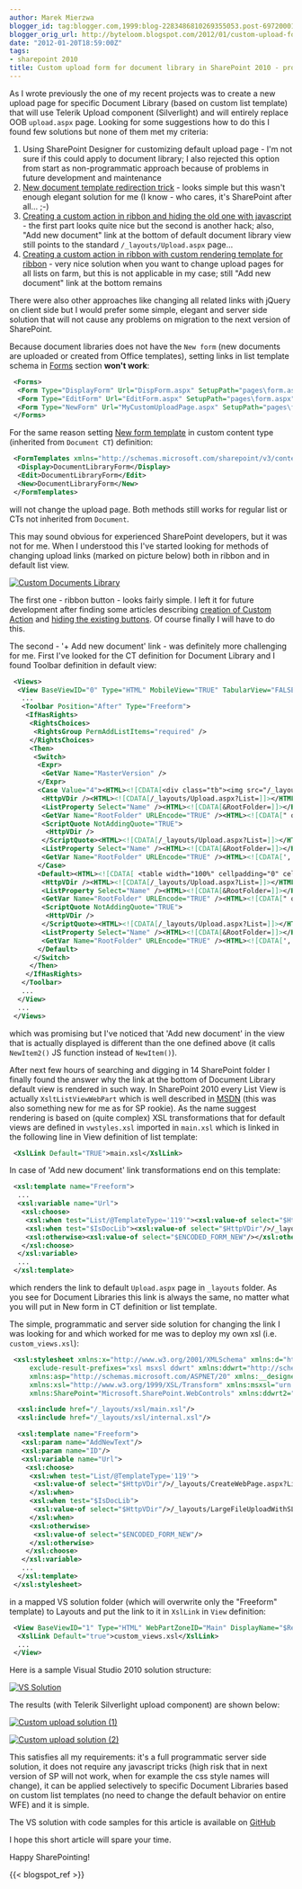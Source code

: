 ```yaml
---
author: Marek Mierzwa
blogger_id: tag:blogger.com,1999:blog-2283486810269355053.post-6972000166677487449
blogger_orig_url: http://byteloom.blogspot.com/2012/01/custom-upload-form-for-document-library.html
date: "2012-01-20T18:59:00Z"
tags:
- sharepoint 2010
title: Custom upload form for document library in SharePoint 2010 - programmatic approach
---
```


As I wrote previously the one of my recent projects was to create a new upload page for specific Document Library (based on custom list template) that will use Telerik Upload component (Silverlight) and will entirely replace OOB `upload.aspx` page. Looking for some suggestions how to do this I found few solutions but none of them met my criteria:

1.  Using SharePoint Designer for customizing default upload page - I'm not sure if this could apply to document library; I also rejected this option from start as non-programmatic approach because of problems in future development and maintenance
2.  [New document template redirection trick](http://www.oriolardevol.com/Article/Details/17) - looks simple but this wasn't enough elegant solution for me (I know - who cares, it's SharePoint after all... ;-)
3.  [Creating a custom action in ribbon and hiding the old one with javascript](http://stackoverflow.com/questions/1415638/how-do-i-change-the-upload-page-for-a-particular-document-library-in-sharepoint) - the first part looks quite nice but the second is another hack; also, "Add new document" link at the bottom of default document library view still points to the standard `/_layouts/Upload.aspx` page...
4.  [Creating a custom action in ribbon with custom rendering template for ribbon](http://blogs.msdn.com/b/syedi/archive/2008/07/18/custom-upload-page-in-layouts-for-document-library-and-it-s-navigation-from-upload-menu-in-the-toolbar-bend-it-custom-upload-menu-for-the-document-library.aspx) - very nice solution when you want to change upload pages for all lists on farm, but this is not applicable in my case; still "Add new document" link at the bottom remains

There were also other approaches like changing all related links with jQuery on client side but I would prefer some simple, elegant and server side solution that will not cause any problems on migration to the next version of SharePoint.


Because document libraries does not have the `New form` (new documents are uploaded or created from Office templates), setting links in list template schema in [Forms](http://msdn.microsoft.com/en-us/library/ie/ms464220.aspx) section **won't work**:

```xml
 <Forms>
  <Form Type="DisplayForm" Url="DispForm.aspx" SetupPath="pages\form.aspx" WebPartZoneID="Main" />
  <Form Type="EditForm" Url="EditForm.aspx" SetupPath="pages\form.aspx" WebPartZoneID="Main" />
  <Form Type="NewForm" Url="MyCustomUploadPage.aspx" SetupPath="pages\form.aspx" WebPartZoneID="Main" />
 </Forms>
```

For the same reason setting [New form template](http://msdn.microsoft.com/en-us/library/ms468901.aspx) in custom content type (inherited from `Document CT`) definition:

```xml
 <FormTemplates xmlns="http://schemas.microsoft.com/sharepoint/v3/contenttype/forms">
  <Display>DocumentLibraryForm</Display>
  <Edit>DocumentLibraryForm</Edit>
  <New>DocumentLibraryForm</New>
 </FormTemplates>
```

will not change the upload page. Both methods still works for regular list or CTs not inherited from `Document`.

This may sound obvious for experienced SharePoint developers, but it was not for me. When I understood this I've started looking for methods of changing upload links (marked on picture below) both in ribbon and in default list view.

[![Custom Documents Library](custom_library.png "Custom Documents Library")](custom_library.png)

The first one - ribbon button - looks fairly simple. I left it for future development after finding some articles describing [creation of Custom Action](http://www.sharepointnutsandbolts.com/2010/01/customizing-ribbon-part-1-creating-tabs.html) and [hiding the existing buttons](http://msdn.microsoft.com/en-us/library/ff408060.aspx). Of course finally I will have to do this.

The second - '+ Add new document' link - was definitely more challenging for me. First I've looked for the CT definition for Document Library and I found Toolbar definition in default view:

```xml
 <Views>
  <View BaseViewID="0" Type="HTML" MobileView="TRUE" TabularView="FALSE" FreeForm="TRUE">
   ...
   <Toolbar Position="After" Type="Freeform">
    <IfHasRights>
     <RightsChoices>
      <RightsGroup PermAddListItems="required" />
     </RightsChoices>
     <Then>
      <Switch>
       <Expr>
        <GetVar Name="MasterVersion" />
       </Expr>
       <Case Value="4"><HTML><![CDATA[<div class="tb"><img src="/_layouts/images/caladd.gif" alt="" /> <a class="ms-addnew" id="idAddNewDoc" href="]]></HTML>
        <HttpVDir /><HTML><![CDATA[/_layouts/Upload.aspx?List=]]></HTML>
        <ListProperty Select="Name" /><HTML><![CDATA[&RootFolder=]]></HTML>
        <GetVar Name="RootFolder" URLEncode="TRUE" /><HTML><![CDATA[" onclick="javascript:NewItem(']]></HTML>
        <ScriptQuote NotAddingQuote="TRUE">
         <HttpVDir />
        </ScriptQuote><HTML><![CDATA[/_layouts/Upload.aspx?List=]]></HTML>
        <ListProperty Select="Name" /><HTML><![CDATA[&RootFolder=]]></HTML>
        <GetVar Name="RootFolder" URLEncode="TRUE" /><HTML><![CDATA[', true);javascript:return false;" target="_self">]]></HTML><HTML>$Resources:core,Add_New_Document;</HTML><HTML><![CDATA[</a></div>]]></HTML>
       </Case>
       <Default><HTML><![CDATA[ <table width="100%" cellpadding="0" cellspacing="0" border="0" > <tr> <td colspan="2" class="ms-partline"><img src="/_layouts/images/blank.gif" width='1' height='1' alt="" /></td> </tr> <tr> <td class="ms-addnew" style="padding-bottom: 3px"> <img src="/_layouts/images/rect.gif" alt="" /> <a class="ms-addnew" id="idAddNewDoc" href="]]></HTML>
        <HttpVDir /><HTML><![CDATA[/_layouts/Upload.aspx?List=]]></HTML>
        <ListProperty Select="Name" /><HTML><![CDATA[&RootFolder=]]></HTML>
        <GetVar Name="RootFolder" URLEncode="TRUE" /><HTML><![CDATA[" onclick="javascript:NewItem(']]></HTML>
        <ScriptQuote NotAddingQuote="TRUE">
         <HttpVDir />
        </ScriptQuote><HTML><![CDATA[/_layouts/Upload.aspx?List=]]></HTML>
        <ListProperty Select="Name" /><HTML><![CDATA[&RootFolder=]]></HTML>
        <GetVar Name="RootFolder" URLEncode="TRUE" /><HTML><![CDATA[', true);javascript:return false;" target="_self">]]></HTML><HTML>$Resources:core,Add_New_Document;</HTML><HTML><![CDATA[</a> </td> </tr> <tr><td><img src="/_layouts/images/blank.gif" width='1' height='5' alt="" /></td></tr> </table>]]></HTML>
       </Default>
      </Switch>
     </Then>
    </IfHasRights>
   </Toolbar>
   ...
  </View>
  ...
 </Views>
```

which was promising but I've noticed that 'Add new document' in the view that is actually displayed is different than the one defined above (it calls `NewItem2()` JS function instead of `NewItem()`).

After next few hours of searching and digging in 14 SharePoint folder I finally found the answer why the link at the bottom of Document Library default view is rendered in such way. In SharePoint 2010 every List View is actually `XsltListViewWebPart` which is well described in [MSDN](http://msdn.microsoft.com/en-us/library/ff604021.aspx) (this was also something new for me as for SP rookie). As the name suggest rendering is based on (quite complex) XSL transformations that for default views are defined in `vwstyles.xsl` imported in `main.xsl` which is linked in the following line in View definition of list template:

```xml
 <XslLink Default="TRUE">main.xsl</XslLink>
```

In case of 'Add new document' link transformations end on this template:

```xml
 <xsl:template name="Freeform">
  ...
  <xsl:variable name="Url">
   <xsl:choose>
    <xsl:when test="List/@TemplateType='119'"><xsl:value-of select="$HttpVDir"/>/_layouts/CreateWebPage.aspx?List=<xsl:value-of select="$List"/>&RootFolder=<xsl:value-of select="$XmlDefinition/List/@RootFolder"/></xsl:when>
    <xsl:when test="$IsDocLib"><xsl:value-of select="$HttpVDir"/>/_layouts/Upload.aspx?List=<xsl:value-of select="$List"/>&RootFolder=<xsl:value-of select="$XmlDefinition/List/@RootFolder"/></xsl:when>
    <xsl:otherwise><xsl:value-of select="$ENCODED_FORM_NEW"/></xsl:otherwise>
   </xsl:choose>
  </xsl:variable>
  ...
 </xsl:template>
```

which renders the link to default `Upload.aspx` page in `_layouts` folder. As you see for Document Libraries this link is always the same, no matter what you will put in New form in CT definition or list template.

The simple, programmatic and server side solution for changing the link I was looking for and which worked for me was to deploy my own xsl (i.e. `custom_views.xsl`):

```xml
 <xsl:stylesheet xmlns:x="http://www.w3.org/2001/XMLSchema" xmlns:d="http://schemas.microsoft.com/sharepoint/dsp" version="1.0"
     exclude-result-prefixes="xsl msxsl ddwrt" xmlns:ddwrt="http://schemas.microsoft.com/WebParts/v2/DataView/runtime"
     xmlns:asp="http://schemas.microsoft.com/ASPNET/20" xmlns:__designer="http://schemas.microsoft.com/WebParts/v2/DataView/designer"
     xmlns:xsl="http://www.w3.org/1999/XSL/Transform" xmlns:msxsl="urn:sppchemas-microsoft-com:xslt"
     xmlns:SharePoint="Microsoft.SharePoint.WebControls" xmlns:ddwrt2="urn:frontpage:internal" ddwrt:oob="true">

  <xsl:include href="/_layouts/xsl/main.xsl"/>
  <xsl:include href="/_layouts/xsl/internal.xsl"/>

  <xsl:template name="Freeform">
   <xsl:param name="AddNewText"/>
   <xsl:param name="ID"/>
   <xsl:variable name="Url">
    <xsl:choose>
     <xsl:when test="List/@TemplateType='119'">
      <xsl:value-of select="$HttpVDir"/>/_layouts/CreateWebPage.aspx?List=<xsl:value-of select="$List"/>&RootFolder=<xsl:value-of select="$XmlDefinition/List/@RootFolder"/>
     </xsl:when>
     <xsl:when test="$IsDocLib">
      <xsl:value-of select="$HttpVDir"/>/_layouts/LargeFileUploadWithSLToSP/LibraryUpload.aspx?documentLibraryId=<xsl:value-of select="$List"/>&RootFolder=<xsl:value-of select="$XmlDefinition/List/@RootFolder"/>
     </xsl:when>
     <xsl:otherwise>
      <xsl:value-of select="$ENCODED_FORM_NEW"/>
     </xsl:otherwise>
    </xsl:choose>
   </xsl:variable>
   ...
  </xsl:template>
 </xsl:stylesheet>
```

in a mapped VS solution folder (which will overwrite only the "Freeform" template) to Layouts and put the link to it in `XslLink` in `View` definition:

```xml
 <View BaseViewID="1" Type="HTML" WebPartZoneID="Main" DisplayName="$Resources:core,All_Documents;" DefaultView="TRUE" DefaultViewForContentType="TRUE" MobileView="True" MobileDefaultView="True" SetupPath="pages\viewpage.aspx" ImageUrl="/_layouts/images/dlicon.png" Url="Forms/AllItems.aspx">
  <XslLink Default="true">custom_views.xsl</XslLink>
  ...
 </View>
```

Here is a sample Visual Studio 2010 solution structure:

[![VS Solution](vs_solution_for_upload.png "VS Solution")](vs_solution_for_upload.png)

The results (with Telerik Silverlight upload component) are shown below:

[![Custom upload solution (1)](custom_upload_1.png "Custom upload solution (1)")](custom_upload_1.png)

[![Custom upload solution (2)](custom_upload_2.png "Custom upload solution (2)")](custom_upload_2.png)

This satisfies all my requirements: it's a full programmatic server side solution, it does not require any javascript tricks (high risk that in next version of SP will not work, when for example the css style names will change), it can be applied selectively to specific Document Libraries based on custom list templates (no need to change the default behavior on entire WFE) and it is simple.

The VS solution with code samples for this article is available on [GitHub](https://github.com/mmierzwa/byteloom-codesamples/tree/master/LargeFileUploadWithSLToSP)

I hope this short article will spare your time.

Happy SharePointing!

{{< blogspot_ref >}}